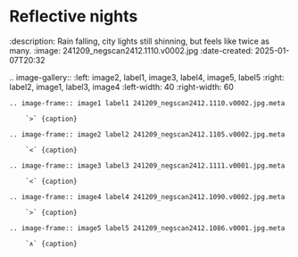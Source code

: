 # Reflective nights

:description: Rain falling, city lights still shinning, but feels like twice as many.
:image: 241209_negscan2412.1110.v0002.jpg
:date-created: 2025-01-07T20:32


.. image-gallery::
    :left: image2, label1, image3, label4, image5, label5
    :right: label2, image1, label3, image4
    :left-width: 40
    :right-width: 60

    .. image-frame:: image1 label1 241209_negscan2412.1110.v0002.jpg.meta

        `>` {caption}

    .. image-frame:: image2 label2 241209_negscan2412.1105.v0002.jpg.meta

        `<` {caption}

    .. image-frame:: image3 label3 241209_negscan2412.1111.v0001.jpg.meta

        `<` {caption}

    .. image-frame:: image4 label4 241209_negscan2412.1090.v0002.jpg.meta

        `>` {caption}

    .. image-frame:: image5 label5 241209_negscan2412.1086.v0001.jpg.meta

        `∧` {caption}